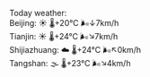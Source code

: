 Today weather:  
Beijing: ☀️ 🌡️+20°C 🌬️↓7km/h  
Tianjin: ☀️ 🌡️+24°C 🌬️↘7km/h  
Shijiazhuang: ☁️ 🌡️+24°C 🌬️↖0km/h  
Tangshan: 🌫  🌡️+23°C 🌬️↘4km/h  
